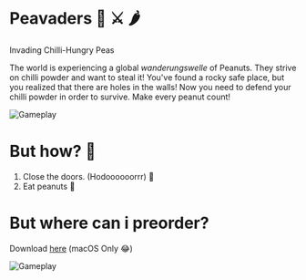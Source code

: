 # Peavaders 🥜 ⚔️ 🌶

Invading Chilli-Hungry Peas

The world is experiencing a global *wanderungswelle* of Peanuts. They strive on chilli powder and want to steal it!
You've found a rocky safe place, but you realized that there are holes in the walls! Now you need to defend your chilli powder in order to survive. Make every peanut count!

![Gameplay](https://github.com/ErbsenZelt/Peavaders/raw/master/Pictures/Eating.png)

# But how? 🤔

1. Close the doors. (Hodoooooorrr) 🚪
2. Eat peanuts 🥜

# But where can i preorder?

Download [here](https://github.com/ErbsenZelt/Peavaders/raw/master/Peavaders%20Pre-Alpha%20Preorder%20Bundle.app.zip) (macOS Only 😂)

![Gameplay](https://github.com/ErbsenZelt/Peavaders/raw/master/Pictures/Death.png)
